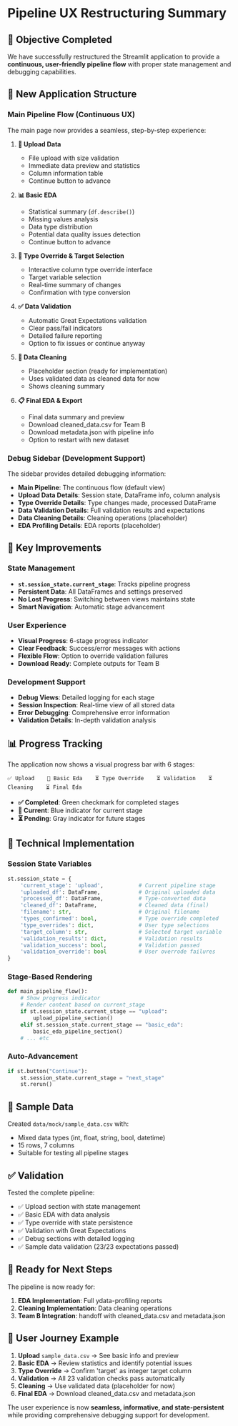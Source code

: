 # Pipeline UX Restructuring Summary

## 🎯 Objective Completed

We have successfully restructured the Streamlit application to provide a **continuous, user-friendly pipeline flow** with proper state management and debugging capabilities.

## 🔄 New Application Structure

### **Main Pipeline Flow (Continuous UX)**

The main page now provides a seamless, step-by-step experience:

1. **📁 Upload Data**
   - File upload with size validation
   - Immediate data preview and statistics
   - Column information table
   - Continue button to advance

2. **📊 Basic EDA**
   - Statistical summary (`df.describe()`)
   - Missing values analysis
   - Data type distribution
   - Potential data quality issues detection
   - Continue button to advance

3. **🎯 Type Override & Target Selection**
   - Interactive column type override interface
   - Target variable selection
   - Real-time summary of changes
   - Confirmation with type conversion

4. **✅ Data Validation**
   - Automatic Great Expectations validation
   - Clear pass/fail indicators
   - Detailed failure reporting
   - Option to fix issues or continue anyway

5. **🧹 Data Cleaning**
   - Placeholder section (ready for implementation)
   - Uses validated data as cleaned data for now
   - Shows cleaning summary

6. **📋 Final EDA & Export**
   - Final data summary and preview
   - Download cleaned_data.csv for Team B
   - Download metadata.json with pipeline info
   - Option to restart with new dataset

### **Debug Sidebar (Development Support)**

The sidebar provides detailed debugging information:

- **Main Pipeline**: The continuous flow (default view)
- **Upload Data Details**: Session state, DataFrame info, column analysis
- **Type Override Details**: Type changes made, processed DataFrame
- **Data Validation Details**: Full validation results and expectations
- **Data Cleaning Details**: Cleaning operations (placeholder)
- **EDA Profiling Details**: EDA reports (placeholder)

## 🚀 Key Improvements

### **State Management**
- **`st.session_state.current_stage`**: Tracks pipeline progress
- **Persistent Data**: All DataFrames and settings preserved
- **No Lost Progress**: Switching between views maintains state
- **Smart Navigation**: Automatic stage advancement

### **User Experience**
- **Visual Progress**: 6-stage progress indicator
- **Clear Feedback**: Success/error messages with actions
- **Flexible Flow**: Option to override validation failures
- **Download Ready**: Complete outputs for Team B

### **Development Support**
- **Debug Views**: Detailed logging for each stage
- **Session Inspection**: Real-time view of all stored data
- **Error Debugging**: Comprehensive error information
- **Validation Details**: In-depth validation analysis

## 📊 Progress Tracking

The application now shows a visual progress bar with 6 stages:

```
✅ Upload    🔄 Basic Eda    ⏳ Type Override    ⏳ Validation    ⏳ Cleaning    ⏳ Final Eda
```

- **✅ Completed**: Green checkmark for completed stages
- **🔄 Current**: Blue indicator for current stage
- **⏳ Pending**: Gray indicator for future stages

## 🔧 Technical Implementation

### **Session State Variables**
```python
st.session_state = {
    'current_stage': 'upload',           # Current pipeline stage
    'uploaded_df': DataFrame,            # Original uploaded data
    'processed_df': DataFrame,           # Type-converted data
    'cleaned_df': DataFrame,             # Cleaned data (final)
    'filename': str,                     # Original filename
    'types_confirmed': bool,             # Type override completed
    'type_overrides': dict,              # User type selections
    'target_column': str,                # Selected target variable
    'validation_results': dict,          # Validation results
    'validation_success': bool,          # Validation passed
    'validation_override': bool          # User overrode failures
}
```

### **Stage-Based Rendering**
```python
def main_pipeline_flow():
    # Show progress indicator
    # Render content based on current_stage
    if st.session_state.current_stage == "upload":
        upload_pipeline_section()
    elif st.session_state.current_stage == "basic_eda":
        basic_eda_pipeline_section()
    # ... etc
```

### **Auto-Advancement**
```python
if st.button("Continue"):
    st.session_state.current_stage = "next_stage"
    st.rerun()
```

## 📁 Sample Data

Created `data/mock/sample_data.csv` with:
- Mixed data types (int, float, string, bool, datetime)
- 15 rows, 7 columns
- Suitable for testing all pipeline stages

## ✅ Validation

Tested the complete pipeline:
- ✅ Upload section with state management
- ✅ Basic EDA with data analysis
- ✅ Type override with state persistence
- ✅ Validation with Great Expectations
- ✅ Debug sections with detailed logging
- ✅ Sample data validation (23/23 expectations passed)

## 🚀 Ready for Next Steps

The pipeline is now ready for:
1. **EDA Implementation**: Full ydata-profiling reports
2. **Cleaning Implementation**: Data cleaning operations
3. **Team B Integration**: handoff with cleaned_data.csv and metadata.json

## 🔮 User Journey Example

1. **Upload** `sample_data.csv` → See basic info and preview
2. **Basic EDA** → Review statistics and identify potential issues
3. **Type Override** → Confirm 'target' as integer target column
4. **Validation** → All 23 validation checks pass automatically
5. **Cleaning** → Use validated data (placeholder for now)
6. **Final EDA** → Download cleaned_data.csv and metadata.json

The user experience is now **seamless, informative, and state-persistent** while providing comprehensive debugging support for development. 